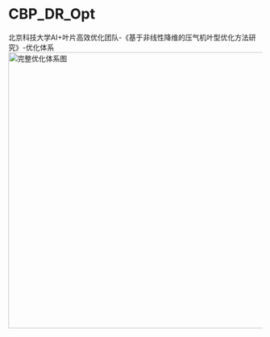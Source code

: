 # CBP_DR_Opt
北京科技大学AI+叶片高效优化团队-《基于非线性降维的压气机叶型优化方法研究》-优化体系
<img width="548" alt="完整优化体系图" src="https://github.com/user-attachments/assets/a627de68-4a94-470e-b380-fc2307786457" />
